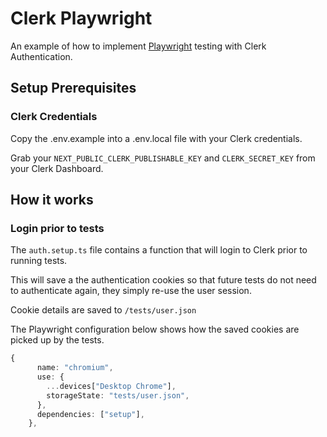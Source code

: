 # Clerk Playwright

An example of how to implement [Playwright](https://playwright.dev/) testing with Clerk Authentication.

## Setup Prerequisites

### Clerk Credentials

Copy the .env.example into a .env.local file with your Clerk credentials.

Grab your `NEXT_PUBLIC_CLERK_PUBLISHABLE_KEY` and `CLERK_SECRET_KEY` from your Clerk Dashboard.

## How it works

### Login prior to tests

The `auth.setup.ts` file contains a function that will login to Clerk prior to running tests.

This will save a the authentication cookies so that future tests do not need to authenticate again, they simply re-use the user session.

Cookie details are saved to `/tests/user.json`

The Playwright configuration below shows how the saved cookies are picked up by the tests.

```ts
{
      name: "chromium",
      use: {
        ...devices["Desktop Chrome"],
        storageState: "tests/user.json",
      },
      dependencies: ["setup"],
    },
```

